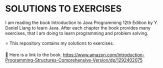 # SOLUTIONS TO EXERCISES
I am reading the book Introduction to Java Programming 12th Edition by Y. Daniel Liang to learn Java. After each chapter the book provides many exercises, that I am doing to learn programming and problem solving. 

⭐️ This repository contains my solutions to exercises. 

📖 Here is a link to the book.
https://www.amazon.com/Introduction-Programming-Structures-Comprehensive-Version/dp/1292402075
